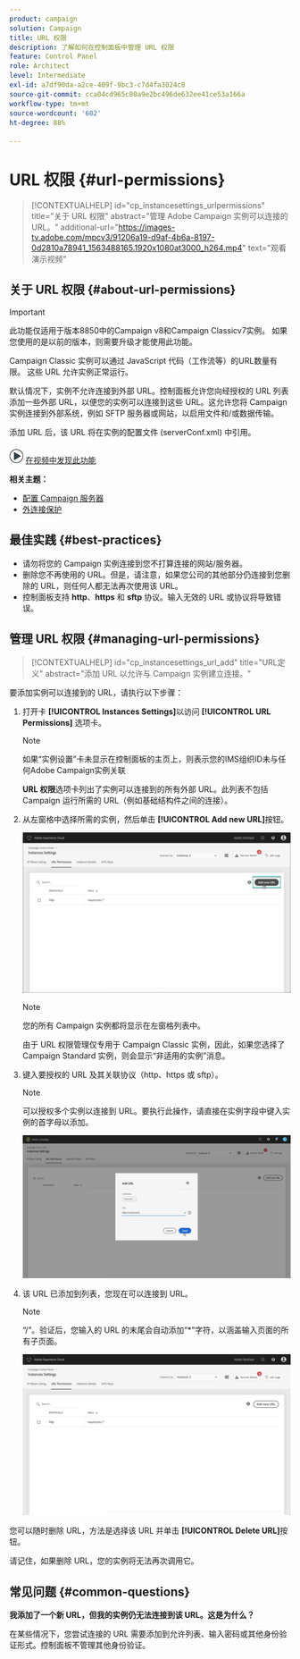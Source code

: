 ```yaml
---
product: campaign
solution: Campaign
title: URL 权限
description: 了解如何在控制面板中管理 URL 权限
feature: Control Panel
role: Architect
level: Intermediate
exl-id: a7df90da-a2ce-409f-9bc3-c7d4fa3024c8
source-git-commit: cca04cd965c00a9e2bc496de632ee41ce53a166a
workflow-type: tm+mt
source-wordcount: '602'
ht-degree: 88%

---
```


# URL 权限 {#url-permissions}

>[!CONTEXTUALHELP]
>id="cp_instancesettings_urlpermissions"
>title="关于 URL 权限"
>abstract="管理 Adobe Campaign 实例可以连接的 URL。"
>additional-url="https://images-tv.adobe.com/mpcv3/91206a19-d9af-4b6a-8197-0d2810a78941_1563488165.1920x1080at3000_h264.mp4" text="观看演示视频"

## 关于 URL 权限 {#about-url-permissions}

>[!IMPORTANT]
>
>此功能仅适用于版本8850中的Campaign v8和Campaign Classicv7实例。 如果您使用的是以前的版本，则需要升级才能使用此功能。

Campaign Classic 实例可以通过 JavaScript 代码（工作流等）的URL数量有限。 这些 URL 允许实例正常运行。

默认情况下，实例不允许连接到外部 URL。控制面板允许您向经授权的 URL 列表添加一些外部 URL，以便您的实例可以连接到这些 URL。这允许您将 Campaign 实例连接到外部系统，例如 SFTP 服务器或网站，以启用文件和/或数据传输。

添加 URL 后，该 URL 将在实例的配置文件 (serverConf.xml) 中引用。

![](assets/do-not-localize/how-to-video.png) [在视频中发现此功能](https://experienceleague.adobe.com/docs/campaign-classic-learn/control-panel/instance-settings/adding-url-permissions.html#instance-settings)

**相关主题：**

* [配置 Campaign 服务器](https://docs.campaign.adobe.com/doc/AC/en/INS_Additional_configurations_Configuring_Campaign_server.html)
* [外连接保护](https://experienceleague.adobe.com/docs/campaign-classic/using/installing-campaign-classic/security-privacy/server-configuration.html#outgoing-connection-protection)

## 最佳实践 {#best-practices}

* 请勿将您的 Campaign 实例连接到您不打算连接的网站/服务器。
* 删除您不再使用的 URL。但是，请注意，如果您公司的其他部分仍连接到您删除的 URL，则任何人都无法再次使用该 URL。
* 控制面板支持 **http**、**https** 和 **sftp** 协议。输入无效的 URL 或协议将导致错误。

## 管理 URL 权限 {#managing-url-permissions}

>[!CONTEXTUALHELP]
>id="cp_instancesettings_url_add"
>title="URL定义"
>abstract="添加 URL 以允许与 Campaign 实例建立连接。"

要添加实例可以连接到的 URL，请执行以下步骤：

1. 打开卡 **[!UICONTROL Instances Settings]**&#x200B;以访问 **[!UICONTROL URL Permissions]** 选项卡。

   >[!NOTE]
   >
   >如果“实例设置”卡未显示在控制面板的主页上，则表示您的IMS组织ID未与任何Adobe Campaign实例关联
   >
   ><b><span class="uicontrol">URL 权限</span></b>选项卡列出了实例可以连接到的所有外部 URL。此列表不包括 Campaign 运行所需的 URL（例如基础结构件之间的连接）。

1. 从左窗格中选择所需的实例，然后单击 **[!UICONTROL Add new URL]**&#x200B;按钮。

   ![](assets/add_url1.png)

   >[!NOTE]
   >
   >您的所有 Campaign 实例都将显示在左窗格列表中。
   >
   >由于 URL 权限管理仅专用于 Campaign Classic 实例，因此，如果您选择了 Campaign Standard 实例，则会显示“非适用的实例”消息。

1. 键入要授权的 URL 及其关联协议（http、https 或 sftp）。

   >[!NOTE]
   >
   >可以授权多个实例以连接到 URL。要执行此操作，请直接在实例字段中键入实例的首字母以添加。

   ![](assets/add_url2.png)

1. 该 URL 已添加到列表，您现在可以连接到 URL。

   >[!NOTE]
   >
   >“/”。验证后，您输入的 URL 的末尾会自动添加“*”字符，以涵盖输入页面的所有子页面。

   ![](assets/add_url_listnew.png)

您可以随时删除 URL，方法是选择该 URL 并单击 **[!UICONTROL Delete URL]**&#x200B;按钮。

请记住，如果删除 URL，您的实例将无法再次调用它。

## 常见问题 {#common-questions}

**我添加了一个新 URL，但我的实例仍无法连接到该 URL。这是为什么？**

在某些情况下，您尝试连接的 URL 需要添加到允许列表、输入密码或其他身份验证形式。控制面板不管理其他身份验证。
